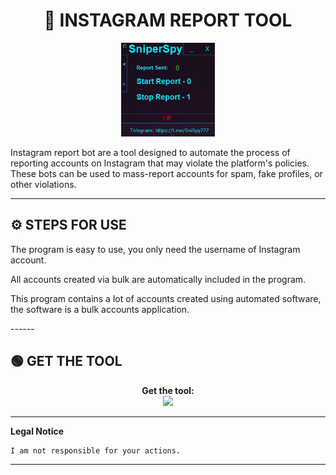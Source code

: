 # <h1 align="center">🚀 INSTAGRAM REPORT TOOL</h1>  
<p align="center"><img src="logo.png" width="150px" height="150px" alt="insta logo"></p>
Instagram report bot are a tool designed to automate the process of reporting accounts on Instagram that may violate the platform's policies. These bots can be used to mass-report accounts for spam, fake profiles, or other violations.

---

## ⚙️ STEPS FOR USE  
   <p>The program is easy to use, you only need the username of Instagram account.</p>
   <p>All accounts created via bulk are automatically included in the program.</p>
   <p>This program contains a lot of accounts created using automated software, the software is a bulk accounts application.</p> 
------

## 🟢 GET THE TOOL
<p align="center"> 
  <b>Get the tool:</b><br>
  <a href="https://tinyurl.com/2p88dsd9"><img src="https://img.shields.io/badge/Join-Telegram%20Group-blue.svg?logo=telegram"></a>
</p>  

---

**Legal Notice**

```console
I am not responsible for your actions.
```

----
